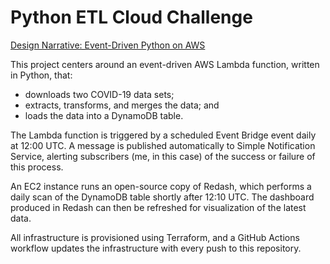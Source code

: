 # Python ETL Cloud Challenge

[Design Narrative: Event-Driven Python on AWS](https://dev.to/alexeversmeyer/design-narrative-event-driven-python-on-aws-bm3)

This project centers around an event-driven AWS Lambda function, written in Python, that:

- downloads two COVID-19 data sets;
- extracts, transforms, and merges the data; and
- loads the data into a DynamoDB table.

The Lambda function is triggered by a scheduled Event Bridge event daily at 12:00 UTC. A message is published 
automatically to Simple Notification Service, alerting subscribers (me, in this case) of the success or failure of this 
process.

An EC2 instance runs an open-source copy of Redash, which performs a daily scan of the DynamoDB table shortly after
12:10 UTC. The dashboard produced in Redash can then be refreshed for visualization of the latest data.

All infrastructure is provisioned using Terraform, and a GitHub Actions workflow updates the infrastructure with every 
push to this repository.